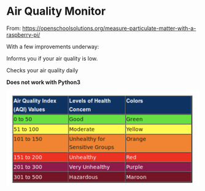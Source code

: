 # Air Quality Monitor

From: https://openschoolsolutions.org/measure-particulate-matter-with-a-raspberry-pi/

With a few improvements underway:

Informs you if your air quality is low.

Checks your air quality daily

**Does not work with Python3**

![image-20210923140818910](README.assets/image-20210923140818910.png)
